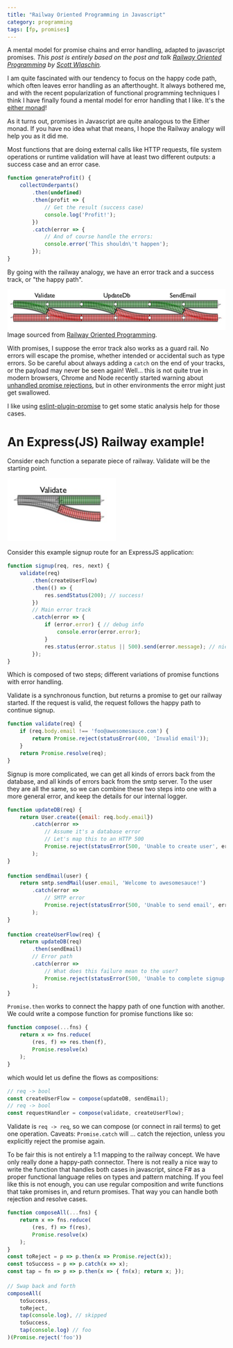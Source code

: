 ```yaml
---
title: "Railway Oriented Programming in Javascript"
category: programming
tags: [fp, promises]
---
```

A mental model for promise chains and error handling, adapted to javascript promises.
*This post is entirely based on the post and talk [Railway Oriented Programming](https://fsharpforfunandprofit.com/rop/)
by [Scott Wlaschin](https://twitter.com/scottwlaschin).*

I am quite fascinated with our tendency to focus on the happy code path, which often leaves
error handling as an afterthought. It always bothered me, and with the recent popularization of
functional programming techniques I think I have finally found a mental model for error handling
that I like. It's the [either monad](https://www.schoolofhaskell.com/school/starting-with-haskell/basics-of-haskell/10_Error_Handling#the-either-monad)!

As it turns out, promises in Javascript are quite analogous to the Either monad. If you have no idea
what that means, I hope the Railway analogy will help you as it did me.

Most functions that are doing external calls like HTTP requests, file system operations or runtime
validation will have at least two different outputs: a success case and an error case.

```js
function generateProfit() {
	collectUnderpants()
		.then(undefined)
		.then(profit => {
			// Get the result (success case)
			console.log('Profit!');
		})
		.catch(error => {
			// And of course handle the errors:
			console.error('This shouldn\'t happen');
		});
}
```

By going with the railway analogy, we have an error track and a success track, or "the happy path".

![alt](/assets/images/railway-1.png)
Image sourced from [Railway Oriented Programming](https://fsharpforfunandprofit.com/rop/).

With promises, I suppose the error track also works as a guard rail. No errors will escape the promise,
whether intended or accidental such as type errors.
So be careful about always adding a `catch` on the end of your tracks, or the payload may never be seen again!
Well... this is not quite true in modern browsers, Chrome and Node recently started warning about
[unhandled promise rejections](http://2ality.com/2016/04/unhandled-rejections.html),
but in other environments the error might just get swallowed.

I like using [eslint-plugin-promise](https://github.com/xjamundx/eslint-plugin-promise) to get
some static analysis help for those cases.

# An Express(JS) Railway example!
Consider each function a separate piece of railway. Validate will be the starting point.


<img src="/assets/images/railway-2.png" alt="Rails!" style="width: 250px;"/>

Consider this example signup route for an ExpressJS application:

```js
function signup(req, res, next) {
	validate(req)
		.then(createUserFlow)
		.then(() => {
			res.sendStatus(200); // success!
		})
		// Main error track
		.catch(error => {
			if (error.error) { // debug info
				console.error(error.error);
			}
			res.status(error.status || 500).send(error.message); // nice user error
		});
}
```

Which is composed of two steps; different variations of promise functions with error handling.

Validate is a synchronous function, but returns a promise to get our railway started. If the request
is valid, the request follows the happy path to continue signup.

```js
function validate(req) {
	if (req.body.email !== 'foo@awesomesauce.com') {
		return Promise.reject(statusError(400, 'Invalid email'));
	}
	return Promise.resolve(req);
}
```

Signup is more complicated, we can get all kinds of errors back from the database, and all kinds of
errors back from the smtp server. To the user they are all the same, so we can combine these two
steps into one with a more general error, and keep the details for our internal logger.

```js
function updateDB(req) {
	return User.create({email: req.body.email})
		.catch(error =>
			// Assume it's a database error
			// Let's map this to an HTTP 500
			Promise.reject(statusError(500, 'Unable to create user', error)
		);
}

function sendEmail(user) {
	return smtp.sendMail(user.email, 'Welcome to awesomesauce!')
		.catch(error =>
			// SMTP error
			Promise.reject(statusError(500, 'Unable to send email', error)
		);
}

function createUserFlow(req) {
	return updateDB(req)
		.then(sendEmail)
		// Error path
		.catch(error =>
			// What does this failure mean to the user?
			Promise.reject(statusError(500, 'Unable to complete signup', error))
		);
}
```

`Promise.then` works to connect the happy path of one function with another. We could write a
compose function for promise functions like so:

```js
function compose(...fns) {
	return x => fns.reduce(
		(res, f) => res.then(f),
		Promise.resolve(x)
	);
}
```

which would let us define the flows as compositions:

```js
// req -> bool
const createUserFlow = compose(updateDB, sendEmail);
// req -> bool
const requestHandler = compose(validate, createUserFlow);
```

Validate is `req -> req`, so we can compose (or connect in rail terms) to get one operation.
Caveats: `Promise.catch` will ... catch the rejection, unless you explicitly reject the promise
again.

To be fair this is not entirely a 1:1 mapping to the railway concept. We have only really done a
happy-path connector. There is not really a nice way to write the function that handles both cases
in javascript, since F# as a proper functional language relies on types and pattern matching.
If you feel like this is not enough, you can use regular composition and write functions that
take promises in, and return promises. That way you can handle both rejection and resolve cases.

```js
function composeAll(...fns) {
	return x => fns.reduce(
		(res, f) => f(res),
		Promise.resolve(x)
	);
}
const toReject = p => p.then(x => Promise.reject(x));
const toSuccess = p => p.catch(x => x);
const tap = fn => p => p.then(x => { fn(x); return x; });

// Swap back and forth
composeAll(
	toSuccess,
	toReject,
	tap(console.log), // skipped
	toSuccess,
	tap(console.log) // foo
)(Promise.reject('foo'))
```
